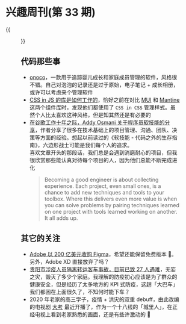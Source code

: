 # 兴趣周刊(第 33 期)

{{<figure src="https://jiangbao-1258001083.cos.ap-shanghai.myqcloud.com/dakao-shexian.jpg" title="电视剧《大考》，熟悉的老家画面">}}
<!--more-->

## 代码那些事
* [onoco](https://www.onoco.com/)，一款用于追踪婴儿成长和家庭成员管理的软件，风格很不错。自己对泡泡的记录还是过于原始，电子笔记 + 成长相册，或许可以考虑来个管理软件
* [CSS in JS 的库是如何工作的](https://mp.weixin.qq.com/s/_d8g3GXgMDD2X_YWtjk-jw)，恰好之前在对比 [MUI](https://mui.com/zh/) 和 [Mantine](https://mantine.dev/) 这两个组件库时，发现他们都使用了 `CSS in CSS` 管理样式。虽然个人比太喜欢这种风格，但是知其然还是有必要的
* [在谷歌工作十年之际，Addy Osmani 关于程序员软技能的分享](https://addyosmani.com/blog/software-engineering-soft-parts/)，作者分享了很多在技术基础上的项目管理、沟通、团队、决策等方面的经验。想起以前读过的《软技能 - 代码之外的生存指南》，六边形战士可能是我们每个人的追求。  
喜欢文章开头的那段话，我们总是会遇到消磨耐心的项目，但我很欣赏那些能认真对待每个项目的人，因为他们总能不断完成进化
  > Becoming a good engineer is about collecting experience. Each project, even small ones, is a chance to add new techniques and tools to your toolbox. Where this delivers even more value is when you can solve problems by pairing techniques learned on one project with tools learned working on another. It all adds up.

## 其它的关注
* [Adobe 以 200 亿美元收购 Figma](https://www.figma.com/blog/a-new-collaboration-with-adobe/)，希望还能保留免费版本 🐶。另外，Adobe XD 直接放弃了吗？
* [贵阳市涉疫人员隔离转运客车事故，目前已致 27 人遇难](https://www.zhihu.com/question/554261613)，无妄之灾，毁灭了多少个家庭。我理解的防疫初心应该是为了群众的健康安全，但是经历了太多地方的 KPI 式防疫，这趟「大巴车」我们都困在上面很久了，不知何时能下车？
* 2020 年老家的高三学子，疫情 + 洪灾的双重 debuff，由此改编的电视剧 [大考](http://ent.china.com.cn/xwtt/detail2_2022_09/21/3615344.html) 最近开播了，作为一个十八线的「城里人」，在正经电视上看到老家熟悉的画面，还是有些许激动的 🥳

